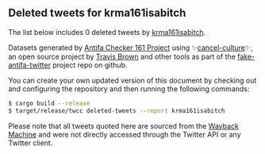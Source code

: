 ## Deleted tweets for krma161isabitch

The list below includes 0 deleted tweets by
[krma161isabitch](https://twitter.com/krma161isabitch).



Datasets generated by [Antifa Checker 161 Project](https://twitter.com/antifacheck161) using ✨[cancel-culture](https://github.com/travisbrown/cancel-culture)✨, an open source project by 
[Travis Brown](https://twitter.com/travisbrown) and other tools as part of the 
[fake-antifa-twitter](https://github.com/antifacheck161/fake-antifa-twitter) project repo on github.

You can create your own updated version of this document by checking out and configuring the
repository and then running the following commands:

```bash
$ cargo build --release
$ target/release/twcc deleted-tweets --report krma161isabitch
```

Please note that all tweets quoted here are sourced from the
[Wayback Machine](https://web.archive.org) and were not directly accessed through the Twitter API or
any Twitter client.

